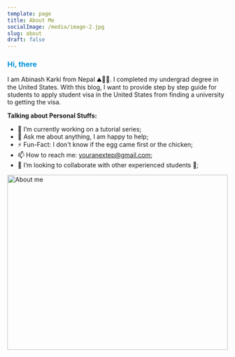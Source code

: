 ```yaml
---
template: page
title: About Me
socialImage: /media/image-2.jpg
slug: about
draft: false
---
```

<h3 style="color:#0294DC">Hi, there</h3>
<span>I am Abinash Karki from Nepal ⛰️🚴‍♂️. I completed my undergrad degree in the United States. With this blog, I want to provide step by step guide for students to apply student visa in the United States from finding a university to getting the visa.</span>

**Talking about Personal Stuffs:**

<!-- - 👨🏽‍💻 I’m currently working; -->

* 🌱 I’m currently working on a tutorial series; 
* 💬 Ask me about anything, I am happy to help;
* ⚡️ Fun-Fact: I don't know if the egg came first or the chicken;
* 📫 How to reach me: youranextep@gmail.com;
* 👯 I’m looking to collaborate with other experienced students 🤝;

<img width="100%" height="400px" align="center" alt="About me" src="https://media.giphy.com/media/l4pTii07Gypi3GFPy/giphy.gif" />